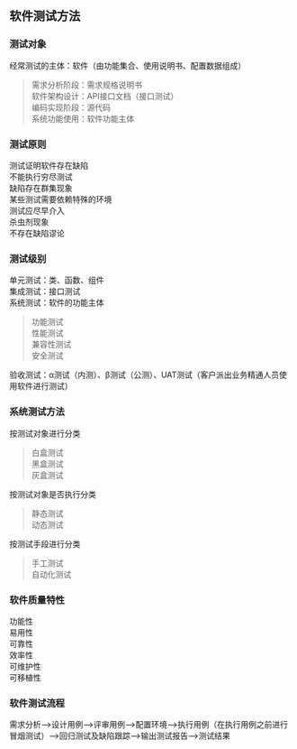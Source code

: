 ## 软件测试方法

### 测试对象

经常测试的主体：软件（由功能集合、使用说明书、配置数据组成）  
>需求分析阶段：需求规格说明书  
>软件架构设计：API接口文档（接口测试）  
>编码实现阶段：源代码  
>系统功能使用：软件功能主体

### 测试原则

测试证明软件存在缺陷  
不能执行穷尽测试  
缺陷存在群集现象  
某些测试需要依赖特殊的环境  
测试应尽早介入  
杀虫剂现象  
不存在缺陷谬论  

### 测试级别

单元测试：类、函数、组件  
集成测试：接口测试  
系统测试：软件的功能主体  
>功能测试  
>性能测试  
>兼容性测试  
>安全测试  

验收测试：α测试（内测）、β测试（公测）、UAT测试（客户派出业务精通人员使用软件进行测试）  

### 系统测试方法

按测试对象进行分类
>白盒测试  
>黑盒测试  
>灰盒测试  

按测试对象是否执行分类
>静态测试  
>动态测试

按测试手段进行分类
>手工测试  
>自动化测试  

### 软件质量特性

功能性  
易用性  
可靠性  
效率性  
可维护性  
可移植性  

### 软件测试流程

需求分析-->设计用例-->评审用例-->配置环境-->执行用例（在执行用例之前进行冒烟测试）-->回归测试及缺陷跟踪-->输出测试报告-->测试结果

















